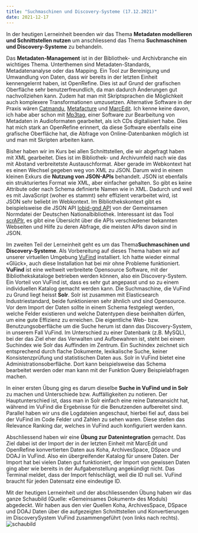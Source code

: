 ```yaml
---
title: "Suchmaschinen und Discovery-Systeme (17.12.2021)"
date: 2021-12-17
---
```

In der heutigen Lerneinheit beenden wir das Thema **Metadaten modellieren und Schnittstellen nutzen** um anschliessend das Thema **Suchmaschinen und Discovery-Systeme** zu behandeln.

Das **Metadaten-Management** ist in der Bibliothek- und Archivbranche ein wichtiges Thema. Unterthemen sind Metadaten-Standards, Metadatenanalyse oder das Mapping. Ein Tool zur Bereinigung und Umwandlung von Daten, dass wir bereits in der letzten Einheit kennengelernt haben, ist OpenRefine. Dies ist auf Grund der grafischen Oberfläche sehr benutzerfreundlich, da man dadurch Änderungen gut nachvollziehen kann. Zudem hat man mit Skriptsprachen die Möglichkeit auch komplexere Transformationen umzusetzen. Alternative Software in der Praxis wären [Catmandu](https://librecat.org/), [Metafacture](https://github.com/metafacture/metafacture-core) und [MarcEdit](https://marcedit.reeset.net/). Ich kenne keine davon, ich habe aber schon mit [Mp3tag](https://www.mp3tag.de/), einer Software zur Bearbeitung von Metadaten in Audioformaten gearbeitet, als ich CDs digitalisiert habe. Dies hat mich stark an OpenRefine erinnert, da diese Software ebenfalls eine grafische Oberfläche hat, die Abfrage von Online-Datenbanken möglich ist und man mit Skripten arbeiten kann.

Bisher haben wir im Kurs bei allen Schnittstellen, die wir abgefragt haben mit XML gearbeitet. Dies ist im Bibliothek- und Archivumfeld nach wie das mit Abstand verbreitetste Austauschformat. Aber gerade im Webkontext hat es einen Wechsel gegeben weg von XML zu JSON. Darum wird in einem kleinen Exkurs die **Nutzung von JSON-APIs** behandelt. JSON ist ebenfalls ein strukturiertes Format wie XML, aber einfacher gehalten. So gibt es keine Attribute oder nach Schema definierte Namen wie in XML. Dadurch und weil es mit JavaScript (woher es stammt) sehr effizient verarbeitet wird, ist JSON sehr beliebt im Webkontext. Im Bibliothekskontext gibt es beispielsweise die JSON API [lobid-gnd API](https://lobid.org/gnd/api) von der Gemeinsamen Normdatei der Deutschen Nationalbibliothek. Interessant ist das Tool [scrAPIr](https://scrapir.org/), es gibt eine Übersicht über die APIs verschiedener bekannten Webseiten und Hilfe zu deren Abfrage, die meisten APIs davon sind in JSON.



Im zweiten Teil der Lerneinheit geht es um das Thema**Suchmaschinen und Discovery-Systeme**.
Als Vorbereitung auf dieses Thema haben wir auf unserer virtuellen Umgebung [VuFind](https://vufind.org/vufind/) installiert. Ich hatte wieder einmal «Glück», auch diese Installation hat bei mir ohne Probleme funktioniert. **VuFind** ist eine weltweit verbreitete Opensource Software, mit der Bibliothekskataloge betrieben werden können, also ein Discovery-System. Ein Vorteil von VuFind ist, dass es sehr gut angepasst und so zu einem individuellen Katalog gemacht werden kann.
Die Suchmaschine, die VuFind zu Grund liegt heisst **Solr**. Solr ist zusammen mit Elasticsearch Industriestandard, beide funktionieren sehr ähnlich und sind Opensource.  Vor dem Import der Daten sollte in einem Schema festgelegt werden, welche Felder existieren und welche Datentypen diese beinhalten dürfen, um eine gute Effizienz zu erreichen. Die eigentliche Web- bzw. Benutzungsoberfläche um die Suche herum ist dann das Discovery-System, in unserem Fall VuFind. Im Unterschied zu einer Datenbank (z.B. MySQL), bei der das Ziel eher das Verwalten und Aufbewahren ist, steht bei einem Suchindex wie Solr das Auffinden im Zentrum. Ein Suchindex zeichnet sich entsprechend durch flache Dokumente, lexikalische Suche, keiner Konsistenzprüfung und statistischen Daten aus. Solr in VuFind bietet eine Administrationsoberfläche. Dort kann beispielsweise das Schema bearbeitet werden oder man kann mit der Funktion Query Beispielabfragen machen.

In einer ersten Übung ging es darum dieselbe **Suche in VuFind und in Solr** zu machen und Unterschiede bzw. Auffälligkeiten zu notieren. Der Hauptunterschied ist, dass man in Solr einfach eine reine Datenansicht hat, während im VuFind die Ergebnisse für die Benutzenden aufbereitet sind. Parallel haben wir uns die Logdateien angeschaut, hierbei fiel auf, dass bei der VuFind im Code Felder und Zahlen zu sehen waren. Diese stellen das Relevance Ranking dar, welches in VuFind auch konfiguriert werden kann.

Abschliessend haben wir eine **Übung zur Datenintegration** gemacht. Das Ziel dabei ist der Import der in der letzten Einheit mit MarcEdit und OpenRefine konvertierten Daten aus Koha, ArchivesSpace, DSpace und DOAJ in VuFind. Also ein übergreifender Katalog für unsere Daten. Der Import hat bei vielen Daten gut funktioniert, der Import von gewissen Daten ging aber wie bereits in der Aufgabenstellung angekündigt nicht. Das Terminal meldet, dass der Import fehlschlägt, weil die ID null sei. VuFind braucht für jeden Datensatz eine eindeutige ID.

Mit der heutigen Lerneinheit und der abschliessenden Übung haben wir das ganze Schaubild (Quelle: «Gemeinsames Dokument» des Moduls) abgedeckt. Wir haben aus den vier Quellen Koha, ArchivesSpace, DSpace und DOAJ Daten über die aufgezeigten Schnittstellen und Konvertierungen im DiscoverySystem VuFind zusammengeführt (von links nach rechts). 
![schaubild](https://user-images.githubusercontent.com/80347185/133646756-9aa33341-eb40-46ab-b489-fe8a812598b5.png)
